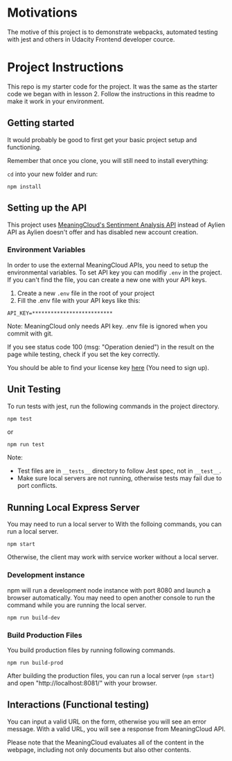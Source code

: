 # Motivations

The motive of this project is to demonstrate webpacks, automated testing with jest and others in Udacity Frontend developer cource.

# Project Instructions

This repo is my starter code for the project. 
It was the same as the starter code we began with in lesson 2. 
Follow the instructions in this readme to make it work in your environment.

## Getting started

It would probably be good to first get your basic project setup and functioning.

Remember that once you clone, you will still need to install everything:

`cd` into your new folder and run:
```
npm install
```

## Setting up the API

This project uses [MeaningCloud's Sentinment Analysis API](https://www.meaningcloud.com/developer/sentiment-analysis) instead of Aylien API as Aylien doesn't offer and has disabled new account creation. 

### Environment Variables

In order to use the external MeaningCloud APIs, you need to setup the environmental variables. To set API key you can modifiy ```.env``` in the project. If you can't find the file, you can create a new one with your API keys.

1. Create a new ```.env``` file in the root of your project
1. Fill the .env file with your API keys like this:
```
API_KEY=**************************
```

Note: MeaningCloud only needs API key. .env file is ignored when you commit with git.

If you see status code 100 (msg: "Operation denied") in the result on the page while testing, check if you set the key correctly.

You should be able to find your license key [here](https://www.meaningcloud.com/developer/account/subscriptions) (You need to sign up).


## Unit Testing

To run tests with jest, run the following commands in the project directory.
```bash
npm test
```
or
```
npm run test
```

Note: 
- Test files are in ```__tests__``` directory to follow Jest spec, not in ```__test__```.
- Make sure local servers are not running, otherwise tests may fail due to port conflicts.

## Running Local Express Server

You may need to run a local server to 
With the folloing commands, you can run a local server.
```
npm start
```

Otherwise, the client may work with service worker without a local server.

### Development instance
npm will run a development node instance with port 8080 and launch a browser automatically. You may need to open another console to run the command while you are running the local server.
```
npm run build-dev
```

### Build Production Files

You build production files by running following commands.
```
npm run build-prod
```
After building the production files, you can run a local server (```npm start```) and open "http://localhost:8081/" with your browser.

## Interactions (Functional testing)

You can input a valid URL on the form, otherwise you will see an error message. With a valid URL, you will see a response from MeaningCloud API.

Please note that the MeaningCloud evaluates all of the content in the webpage, including not only documents but also other contents.
